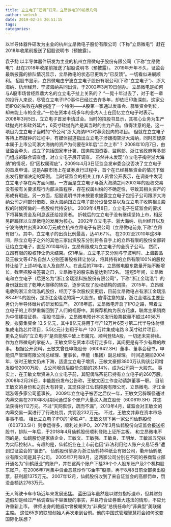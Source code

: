 ```yaml
---
title: 立立电子“还魂”归来，立昂微电IPO前景几何
author: wetech
date: 2019-02-24 20:51:15
tags: 
categories: 
---
```

以半导体器件研发为主业的杭州立昂微电子股份有限公司（下称”立昂微电“）赶在2018年收尾前报送了招股说明书（预披露）。
<!-- more -->
袁子懿
以半导体器件研发为主业的杭州立昂微电子股份有限公司（下称”立昂微电“）赶在2018年收尾前报送了招股说明书（预披露）。
2019年开年不久，证监会最新披露的排队情况显示，立昂微电的状态已更新为“已反馈”。一切看似进展顺利。
招股书显示，立昂微电由宁波立立电子股份有限公司(下称“立立电子”)、浙大海纳、杭州经开、宁波海纳共同出资，于2002年3月19日创办。
立昂微电是如何与A股市场曾经鼎鼎大名的立立电子扯上关系的？
“一晃十年过去了，对于老一辈的投行人来说，尽管立立电子IPO事件已经过去许多年，却依旧印象深刻。这家公司IPO的失败在A股创造了一个特例——A股第一家通过发审会、募集资金到位，却未能上市的企业。”一位在资本市场多年的业内人士在回忆立立电子时表示。
2008年3月5日，立立电子首发申请过会。当时的招股书显示，其核心业务为生产硅抛光片和硅外延片，6英寸硅抛光片是其当时的主力产品。值得注意的是，这一项目为立立电子当时的“爷公司”浙大海纳IPO时募资投向的项目。
但就在立立电子等待上市敲钟的过程中，有媒体报道指出立立电子涉嫌掏空浙大海纳，同时质疑原本属于上市公司浙大海纳的资产为何要在9年后“二次上市”？
2008年10月7日，由证监会牵头，成立了包括国家审计署、国务院国资委、监察部、浙江省政府等多部门组成的联合调查组，对立立电子展开调查。
虽然并未发现“立立电子掏空浙大海纳”的情况，但“因权属瑕疵”，2009年4月3日证监会发审委会议否决了立立电子的首发申请。这是A股市场上在证券发行过程中，首个在已经募集资金的情况下做出发行撤销决定的案例。
当时证监会的相关工作人员曾公开表示，在调查中发现立立电子存在两方面问题。一方面是立立电子与浙大海纳之间2002年的股权交易没有按有关要求履行内部决策程序，存在权属纠纷的不确定性，导致其相关资产的形成有瑕疵。另一方面，招股说明书并未按要求披露立立电子包括子公司跟浙大海纳公司之间部分借款、浙大海纳跟立立电子部分设备交易以及立立电子收购相关股权的时候所做的一些股权代持安排。
2009年4月8日，立立电子在证监会的要求下将募集资金及利息返还给投资者。
折戟后的立立电子没有继续坚持上市，相反另辟蹊径以立昂微电的发展为核心。
2002年立立电子、浙大海纳、杭州经开以及宁波海纳共出资3000万元成立杭州立昂电子有限公司（立昂微电前身,下称”立昂有限“）。其中，立立电子的出资比例最高，达41.67%。
在2002至2010年这8年间，除立立电子之外的其他三家出资股东分别将各自手上的立昂有限的股份全部转让给立立电子，直至2010年9月，立昂有限成为立立电子的全资子公司。
然而，立昂有限的股权转让仍未结束。仅1年后，立立电子又分别与宁波利时、上海碧晶及王敏文等47名自然人分别签署股权转让协议，将其持有的立昂有限100%的股权转让给了上述49名法人及自然人。在此后的7年中，立昂微电股东数量开始不断增长，截至招股书签署之日，立昂微电的股东数量达到173名。
短短5年间，立昂微电和立立电子（后更名为“浙江金瑞泓科技股份有限公司”，下称“浙江金瑞泓”）的身份就出现了乾坤大挪移的转变，逐步实现了股权结构的调换。
2015年，立昂微电收购浙江金瑞泓的股份，经历了多次股权变更后，目前立昂微电占有浙江金瑞泓88.49%的股份，是浙江金瑞泓的第一大股东。值得注意的是，浙江金瑞泓主要业务仍为半导体硅片的研发和生产。
2018年底，立昂微电开启了IPO之路，带着立立电子的上市梦重新回到了人们的视野中。其保荐机构为东方花旗，联席主承销商为中信建投证券。
招股书显示，立昂微电预计本次发行股票数量不超过4058万股，拟募集资金 13.5 亿元，其中8亿元将用于年产12万片6英寸第二代半导体射频集成电路芯片项目，5.5亿元计划用于年产 120 万片集成电路 8 英寸硅片项目，
更名之后的“立立电子”是否能够冲破上市魔咒、顺利登陆A股，一切还未完待续。
作为立昂微电的掌舵人，王敏文早在资本市场行走多年，其间更是有不少有趣的故事。
根据公开资料，王敏文曾任申能股份（600642.SH）董事、董事会秘书，申能资产管理有限公司总经理、董事长，申能（集团）副总经理。
时间追溯回2004年，彼时王敏文仍未下海，适逢立立电子增资，王敏文豪掷3800万认购该公司增发股份2000万股，占公司增资后股份总额的28.14%，成为公司第一大股东。
事实上，在王敏文增资进入立立电子前，其配偶陈茶花已持有立立电子的260万股。
2008年2月26日，申能股份发布公告称，王敏文因工作变动请辞董事一职。
目前王敏文的身份和之前大有转变，其现任浙江仙鹤控股有限公司、立昂微电、浙江金瑞泓等多家公司董事长。
2009年立立电子被否之后仅一年，王敏文另辟蹊径通过内幕交易在2010年8月期间通过多个账户大量买入海立股份（600619.SH）并违法获得约112万元。不过“天网恢恢，疏而不漏”，2013年4月，证监会对王敏文的内幕交易一案进行了行政处罚，共罚没232万元。
不过，王敏文并非在资本市场事事不顺。
相比立立电子IPO的“滑铁卢”，王敏文旗下另一家公司仙鹤股份（603733.SH）则幸运得多，顺利过关IPO。2017年3月仙鹤股份向证监会报送招股书，排队一年后，于2018年4月仙鹤股份顺利登陆上证所主板。
和立昂微电不同的是，仙鹤股份是家族企业，王敏文、王敏强、王敏良、王明龙、王敏岚五兄妹为实际控制人。有趣的是，仙鹤纸业在上市前也因“非法利用他人账户交易证券”遭到过证监会的“狙击”。
仙鹤股份前身为浙江仙鹤特种纸业有限公司，衢州仙鹤纸业有限公司是其子公司。
2005年7月和9月，这两家公司分别在不同的券商营业部开通名为“仙鹤纸业”的账户，并在这两个账户下挂39个个人股东账户及2个机构股东账户，在2006年7月集中资金恶意炒作“G金丰”股票，再于8月8日前全部卖出股票，获利超1375万元。
2007年12月，仙鹤股份收到了来自证监会的高额罚单，罚没金额达2763万元。
 
 
无人驾驶卡车市场近年来发展迅猛。
蓝田当年虽然是以财务指标退市，但其财务造假却是经过严格调查后不容置疑的事实，并且符合证券重大违法的情形，不应允许重新上市。
律师出身的鲍威尔曾被嘲笑为“非典型”总统任命的“非典型”美联储主席。
这位65岁的联想创始人再次走到台前。他的中国式管理智慧将会如何改变国际化联想？
